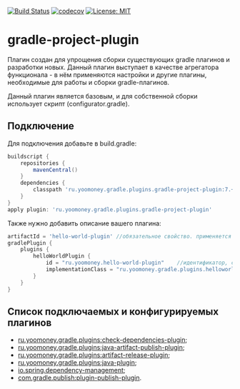 [![Build Status](https://travis-ci.com/yoomoney-gradle-plugins/gradle-project-plugin.svg?branch=master)](https://travis-ci.com/yoomoney-gradle-plugins/gradle-project-plugin)
[![codecov](https://codecov.io/gh/yoomoney-gradle-plugins/gradle-project-plugin/branch/master/graph/badge.svg)](https://codecov.io/gh/yoomoney-gradle-plugins/gradle-project-plugin)
[![License: MIT](https://img.shields.io/badge/License-MIT-yellow.svg)](https://opensource.org/licenses/MIT)

# gradle-project-plugin

Плагин создан для упрощения сборки существующих gradle плагинов и разработки новых.
Данный плагин выступает в качестве агрегатора функционала - в нём применяются настройки и другие плагины, 
необходимые для работы и сборки gradle-плагинов.

Данный плагин является базовым, и для собственной сборки использует скрипт (configurator.gradle).

## Подключение
Для подключения добавьте в build.gradle:
```groovy
buildscript {
    repositories {
        mavenCentral()
    }
    dependencies {
        classpath 'ru.yoomoney.gradle.plugins.gradle-project-plugin:7.+'
    }
}
apply plugin: 'ru.yoomoney.gradle.plugins.gradle-project-plugin'
```

Также нужно добавить описание вашего плагина:
```groovy
artifactId = 'hello-world-plugin' //обязательное свойство. применяется для публикации и для создания ссылок на проект в github
gradlePlugin {
    plugins {
        helloWorldPlugin {
            id = "ru.yoomoney.hello-world-plugin"    //идентификатор, с помощью которого плагин можно подключать к проекту
            implementationClass = "ru.yoomoney.gradle.plugins.helloworld.HelloWorldPlugin"
        }
    }
}
```

## Список подключаемых и конфигурируемых плагинов
*  [ru.yoomoney.gradle.plugins:check-dependencies-plugin](https://github.com/yoomoney-gradle-plugins/check-dependencies-plugin);  
*  [ru.yoomoney.gradle.plugins:java-artifact-publish-plugin](https://github.com/yoomoney-gradle-plugins/java-artifact-publish-plugin);  
*  [ru.yoomoney.gradle.plugins:artifact-release-plugin](https://github.com/yoomoney-gradle-plugins/artifact-release-plugin);  
*  [ru.yoomoney.gradle.plugins:java-plugin](https://github.com/yoomoney-gradle-plugins/java-plugin);  
*  [io.spring.dependency-management](https://docs.spring.io/dependency-management-plugin/docs/current/reference/html/);
*  [com.gradle.publish:plugin-publish-plugin](https://docs.gradle.org/current/userguide/publishing_gradle_plugins.html).
